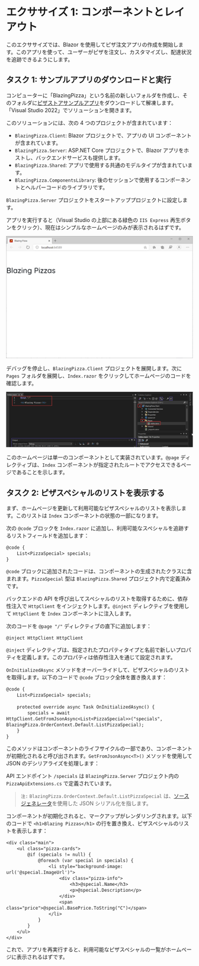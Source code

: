 
# エクササイズ 1: コンポーネントとレイアウト

このエクササイズでは、Blazor を使用してピザ注文アプリの作成を開始します。このアプリを使って、ユーザーがピザを注文し、カスタマイズし、配達状況を追跡できるようにします。

## タスク 1: サンプルアプリのダウンロードと実行

コンピューターに「BlazingPizza」という名前の新しいフォルダを作成し、そのフォルダに[ピザストアサンプルアプリ](https://opsgilitylabs.blob.core.windows.net/pizzastore.zip)をダウンロードして解凍します。「Visual Studio 2022」でソリューションを開きます。

このソリューションには、次の 4 つのプロジェクトが含まれています：

  * `BlazingPizza.Client`: Blazor プロジェクトで、アプリの UI コンポーネントが含まれています。
  * `BlazingPizza.Server`: ASP.NET Core プロジェクトで、Blazor アプリをホストし、バックエンドサービスも提供します。
  * `BlazingPizza.Shared`: アプリで使用する共通のモデルタイプが含まれています。
  * `BlazingPizza.ComponentsLibrary`: 後のセッションで使用するコンポーネントとヘルパーコードのライブラリです。

`BlazingPizza.Server` プロジェクトをスタートアッププロジェクトに設定します。

アプリを実行すると（Visual Studio の上部にある緑色の `IIS Express` 再生ボタンをクリック）、現在はシンプルなホームページのみが表示されるはずです。

![Initial home page](images/77238160-25fa2c80-6b8b-11ea-8145-e163a9f743fe.png)

デバッグを停止し、`BlazingPizza.Client` プロジェクトを展開します。次に `Pages` フォルダを展開し、`Index.razor` をクリックしてホームページのコードを確認します。

![Home page code](images/HomePageCode.png)

このホームページは単一のコンポーネントとして実装されています。`@page` ディレクティブは、`Index` コンポーネントが指定されたルートでアクセスできるページであることを示します。

## タスク 2: ピザスペシャルのリストを表示する

まず、ホームページを更新して利用可能なピザスペシャルのリストを表示します。このリストは `Index` コンポーネントの状態の一部になります。

次の `@code` ブロックを `Index.razor` に追加し、利用可能なスペシャルを追跡するリストフィールドを追加します：

```razor
@code {
    List<PizzaSpecial> specials;
}
```

`@code` ブロックに追加されたコードは、コンポーネントの生成されたクラスに含まれます。`PizzaSpecial` 型は `BlazingPizza.Shared` プロジェクト内で定義済みです。

バックエンドの API を呼び出してスペシャルのリストを取得するために、依存性注入で `HttpClient` をインジェクトします。`@inject` ディレクティブを使用して `HttpClient` を `Index` コンポーネントに注入します。

次のコードを `@page "/"` ディレクティブの直下に追加します：

```razor
@inject HttpClient HttpClient
```

`@inject` ディレクティブは、指定されたプロパティタイプと名前で新しいプロパティを定義します。このプロパティは依存性注入を通じて設定されます。

`OnInitializedAsync` メソッドをオーバーライドして、ピザスペシャルのリストを取得します。以下のコードで `@code` ブロック全体を置き換えます：

```razor
@code {
    List<PizzaSpecial> specials;

    protected override async Task OnInitializedAsync() {
        specials = await HttpClient.GetFromJsonAsync<List<PizzaSpecial>>("specials", BlazingPizza.OrderContext.Default.ListPizzaSpecial);
    }
}
```

このメソッドはコンポーネントのライフサイクルの一部であり、コンポーネントが初期化されると呼び出されます。`GetFromJsonAsync<T>()` メソッドを使用して JSON のデシリアライズを処理します：

API エンドポイント `/specials` は `BlazingPizza.Server` プロジェクト内の `PizzaApiExtensions.cs` で定義されています。

> `注:` `BlazingPizza.OrderContext.Default.ListPizzaSpecial` は、[ソースジェネレータ](https://docs.microsoft.com/ja-jp/dotnet/csharp/roslyn-sdk/source-generators-overview)を使用した JSON シリアル化を指します。

コンポーネントが初期化されると、マークアップがレンダリングされます。以下のコードで `<h1>Blazing Pizzas</h1>` の行を置き換え、ピザスペシャルのリストを表示します：

```razor
<div class="main">
    <ul class="pizza-cards">
        @if (specials != null) {
            @foreach (var special in specials) {
                <li style="background-image: url('@special.ImageUrl')">
                    <div class="pizza-info">
                        <h3>@special.Name</h3>
                        <p>@special.Description</p>
                    </div>
                    <span class="price">@special.BasePrice.ToString("C")</span>
                </li>
            }
        }
    </ul>
</div>
```

これで、アプリを再実行すると、利用可能なピザスペシャルの一覧がホームページに表示されるはずです。
